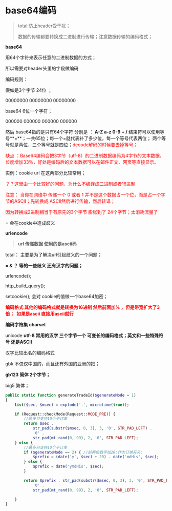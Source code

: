 # base64编码

>total:防止header受干扰；
>
>数据的传输都要转换成二进制进行传输；注意数据传输的编码格式；

**base64** 

用64个字符来表示任意的二进制数据的方式；

所以需要对header头里的字段做编码

编码规则：

假如是3个字节 24位 ；

00000000 00000000 00000000

base64 6位一个字符；

000000 000000 000000 000000 

然后 base64指的是只有64个字符 分别是  ： **A-Z a-z  0-9 + /**  结束符可以使用等号**=**；一共65位；每一个=就代表补了多少位，每一个等号代表两位； 两个等号就是两位，三个等号就是四位；<font color=red>decode解码的时候要去掉等号；</font>

<font color=red>缺点 ：Base64编码会把3字节（utf-8）的二进制数据编码为4字节的文本数据，长度增加33%，好处是编码后的文本数据可以在邮件正文、网页等直接显示。</font>

实例：cookie url 在这两部分比较常用；



<font color =red>？？这里由一个比较好的问题，为什么不编译成二进制或者16进制</font>  

<font color=red>注意： 当你在网络中 传递一个 0 或者 1 并不是这个数据占一个位，而是占一个字节的ASCII；先转换成 ASCII然后进行传输，然后转译；</font>

<font color =red>因为转换成2进制相当于有原先的3个字节 膨胀到了 24个字节；太消耗流量了</font>



= 会在cookie中造成歧义 



**urlencode**

>**url 传递数据 使用的是ascii码**

total： 主要是为了解决url引起歧义的一个问题；

**= & ？ 等的一些歧义  还有汉字的问题；**

urlencode();

http_build_query();

setcookie(); 会对 cookie的值做一个base64加密；

<font color=red>**编码格式 其他的编码格式就是转换为16进制 然后前面加% ，但是带宽扩大了3倍；  如果是ascii 直接用ascii就行**</font>



**编码字符集**  **charset**

unicode   **utf-8  常用的汉字 三个字节一个   可变长的编码格式；英文和一些特殊符号 还是ASCII** 

汉字比较出名的编码格式

gbk 不仅仅中国的，而且还有外国的亚洲的把；

**gb123 简体  2个字节；**	

big5 繁体；





```php
public static function generateTradeId($generateMode = 1)
{
    list($sec, $msec) = explode('.', microtime(true));

    if (Request::checkMode(Request::MODE_PRE)) {
        //最多只支持10个子订单
        return $sec .
            str_pad(substr($msec, 0, 3), 3, '0', STR_PAD_LEFT) .
            '0' .
            str_pad(mt_rand(0, 99), 2, '0', STR_PAD_LEFT);
    } else {
        //最多只支持10个子订单
        if ($generateMode == 2) { //前两位数字加20;作为订单开头;
            $prefix = (date('y', $sec) + 20) . date('mdHis', $sec);
        } else {
            $prefix = date('ymdHis', $sec);
        }

        return $prefix . str_pad(substr($msec, 0, 3), 3, '0', STR_PAD_LEFT) .
            '0' .
            str_pad(mt_rand(0, 99), 2, '0', STR_PAD_LEFT);

    }
}
```